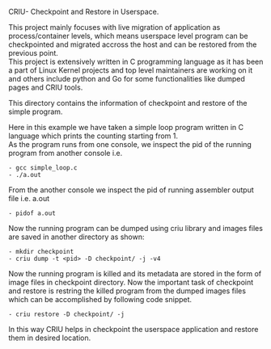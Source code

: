 CRIU- Checkpoint and Restore in Userspace. <br>

This project mainly focuses with live migration of application as process/container levels, which means
userspace level program can be checkpointed and migrated accross the host and can be restored from the previous point.  <br>
This project is extensively written in C programming language as it has been a part of Linux Kernel projects and top level maintainers are 
working on it and others include python and Go for some functionalities like dumped pages and CRIU tools. <br>

This directory contains the information of checkpoint and restore of the simple program.<br>

Here in this example we have taken a simple loop program written in C language which prints the counting starting from 1.<br>
As the program runs from one console, we inspect the pid of the running program from another console i.e. <br>

	- gcc simple_loop.c 
	- ./a.out 

From the another console we inspect the pid of running assembler output file i.e. a.out <br>

	- pidof a.out 

Now the running program can be dumped using criu library and images files are saved in another directory as shown: <br>

	- mkdir checkpoint 
	- criu dump -t <pid> -D checkpoint/ -j -v4 

Now the running program is killed and its metadata are stored in the form of image files in checkpoint directory. Now the important 
task of checkpoint and restore is restring the killed program from the dumped images files which can be accomplished by following code snippet. <br>

	- criu restore -D checkpoint/ -j 


In this way CRIU helps in checkpoint the userspace application and restore them in desired location.<br>
